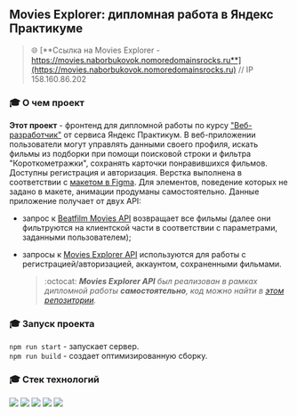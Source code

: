 ## Movies Explorer: дипломная работа в Яндекс Практикуме

> :globe_with_meridians: [**Ссылка на Movies Explorer - https://movies.naborbukovok.nomoredomainsrocks.ru**](https://movies.naborbukovok.nomoredomainsrocks.ru) // IP 158.160.86.202

### :mortar_board: О чем проект
**Этот проект** - фронтенд для дипломной работы по курсу ["Веб-разработчик"](https://practicum.yandex.ru/web) от сервиса Яндекс Практикум. В веб-приложении пользователи могут управлять данными своего профиля, искать фильмы из подборки при помощи поисковой строки и фильтра "Короткометражки", сохранять карточки понравившихся фильмов. Доступны регистрация и авторизация. Верстка выполнена в соответствии с [макетом в Figma](https://www.figma.com/file/6FMWkB94wE7KTkcCgUXtnC/%D0%94%D0%B8%D0%BF%D0%BB%D0%BE%D0%BC%D0%BD%D1%8B%D0%B9-%D0%BF%D1%80%D0%BE%D0%B5%D0%BA%D1%82?node-id=1%3A1534&mode=dev). Для элементов, поведение которых не задано в макете, анимации продуманы самостоятельно. Данные приложение получает от двух API:<br/>
- запрос к [Beatfilm Movies API](https://api.nomoreparties.co/beatfilm-movies) возвращает все фильмы (далее они фильтруются на клиентской части в соответствии с параметрами, заданными пользователем);<br/>
- запросы к [Movies Explorer API](https://api.movies.naborbukovok.nomoredomainsrocks.ru) используются для работы с регистрацией/авторизацией, аккаунтом, сохраненными фильмами.
  
  > :octocat: ***Movies Explorer API** был реализован в рамках дипломной работы **самостоятельно**, код можно найти в [этом репозитории](https://github.com/naborbukovok/movies-explorer-api).*

### :mortar_board: Запуск проекта
`npm run start` - запускает сервер.<br/>
`npm run build` - создает оптимизированную сборку.

### :mortar_board: Стек технологий
<img src="https://img.shields.io/badge/JavaScript-F7DF1E?style=flat&logo=javascript&logoColor=white"/> <img src="https://img.shields.io/badge/React-61DAFB?style=flat&logo=react&logoColor=white"/> <img src="https://img.shields.io/badge/HTML-E34F26?style=flat&logo=html5&logoColor=white"/> <img src="https://img.shields.io/badge/CSS-1572B6?style=flat&logo=css3&logoColor=white"/> <img src="https://img.shields.io/badge/Yandex Cloud-5282FF?style=flat&logo=yandexcloud&logoColor=white"/>
